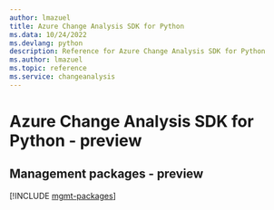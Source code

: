 ```yaml
---
author: lmazuel
title: Azure Change Analysis SDK for Python
ms.data: 10/24/2022
ms.devlang: python
description: Reference for Azure Change Analysis SDK for Python
ms.author: lmazuel
ms.topic: reference
ms.service: changeanalysis
---
```

# Azure Change Analysis SDK for Python - preview

## Management packages - preview
[!INCLUDE [mgmt-packages](change-analysis-mgmt-index.md)]
